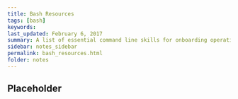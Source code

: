 ```yaml
---
title: Bash Resources
tags: [bash]
keywords:  
last_updated: February 6, 2017
summary: A list of essential command line skills for onboarding operations team members.
sidebar: notes_sidebar
permalink: bash_resources.html
folder: notes 
---
```


## Placeholder

